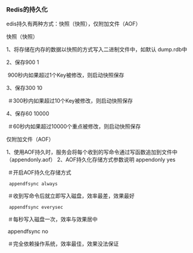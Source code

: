 ### Redis的持久化

edis持久有两种方式：快照（快照），仅附加文件（AOF）

快照（快照）

1、将存储在内存的数据以快照的方式写入二进制文件中，如默认		dump.rdb中

2、保存900 1 

​	900秒内如果超过1个Key被修改，则启动快照保存

3、保存300 10 

​	＃300秒内如果超过10个Key被修改，则启动快照保存

4、保存60 10000 

​	＃60秒内如果超过10000个重点被修改，则启动快照保存

仅附加文件（AOF）

1、使用AOF持久时，服务会将每个收到的写命令通过写函数追加到文件中（appendonly.aof）
2、AOF持久化存储方式参数说明
    	appendonly yes  

​        ＃开启AOF持久化存储方式 

   	 appendfsync always 

​         ＃收到写命令后就立即写入磁盘，效率最差，效果最好

   	 appendfsync everysec

​         ＃每秒写入磁盘一次，效率与效果居中

​	   appendfsync no 

​         ＃完全依赖操作系统，效率最佳，效果没法保证